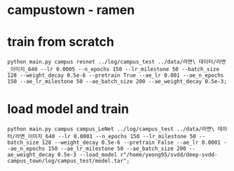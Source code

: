 # campustown - ramen 
# train from scratch
    python main.py campus resnet ../log/campus_test ../data/라면\ 데이터/라면_이미지_640 --lr 0.0005 --n_epochs 150 --lr_milestone 50 --batch_size 128 --weight_decay 0.5e-6 --pretrain True --ae_lr 0.001 --ae_n_epochs 150 --ae_lr_milestone 50 --ae_batch_size 200 --ae_weight_decay 0.5e-3;

# load model and train
    python main.py campus campus_LeNet ../log/campus_test ../data/라면\ 데이터/라면_이미지_640 --lr 0.0001 --n_epochs 150 --lr_milestone 50 --batch_size 128 --weight_decay 0.5e-6 --pretrain False --ae_lr 0.0001 --ae_n_epochs 150 --ae_lr_milestone 50 --ae_batch_size 200 --ae_weight_decay 0.5e-3 --load_model r"/home/yeong95/svdd/deep-svdd-campus_town/log/campus_test/model.tar";
    
